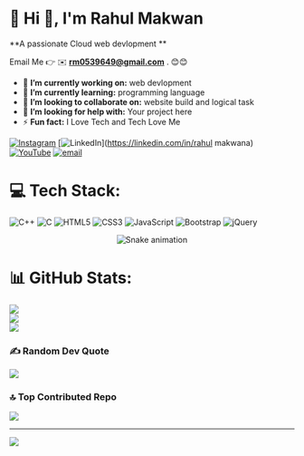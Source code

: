 # 💫 Hi 👋, I'm Rahul Makwan
**A passionate Cloud web devlopment **

Email Me 👉 ✉️ **rm0539649@gmail.com** . 😊😊

- 🔭 **I’m currently working on:** web devlopment
- 🌱 **I’m currently learning:** programming language
- 👯 **I’m looking to collaborate on:** website build and logical task
- 🤔 **I’m looking for help with:** Your project here
- ⚡ **Fun fact:** I Love Tech and Tech Love Me

[![Instagram](https://img.shields.io/badge/Instagram-%23E4405F.svg?logo=Instagram&logoColor=white)](https://instagram.com/makwana_rahul.12) [![LinkedIn](https://img.shields.io/badge/LinkedIn-%230077B5.svg?logo=linkedin&logoColor=white)](https://linkedin.com/in/rahul makwana) [![YouTube](https://img.shields.io/badge/YouTube-%23FF0000.svg?logo=YouTube&logoColor=white)](https://youtube.com/@makwana_rahul.12) [![email](https://img.shields.io/badge/Email-D14836?logo=gmail&logoColor=white)](mailto:rm0539649@gmail.com) 

# 💻 Tech Stack:
![C++](https://img.shields.io/badge/C++-00599C?style=for-the-badge&logo=c%2B%2B&logoColor=white)
![C](https://img.shields.io/badge/c-%2300599C.svg?style=for-the-badge&logo=c&logoColor=white)
![HTML5](https://img.shields.io/badge/html5-%23E34F26.svg?style=for-the-badge&logo=html5&logoColor=white)
![CSS3](https://img.shields.io/badge/css3-%231572B6.svg?style=for-the-badge&logo=css3&logoColor=white)
![JavaScript](https://img.shields.io/badge/javascript-%23323330.svg?style=for-the-badge&logo=javascript&logoColor=%23F7DF1E)
![Bootstrap](https://img.shields.io/badge/bootstrap-%238511FA.svg?style=for-the-badge&logo=bootstrap&logoColor=white)
![jQuery](https://img.shields.io/badge/jquery-%230769AD.svg?style=for-the-badge&logo=jquery&logoColor=white)

<!-- Snake Game Repo View -->

<div align="center">
  <img src="https://profile-readme-generator.com/assets/snake.svg" alt="Snake animation" />
</div>

# 📊 GitHub Stats:
![](https://github-readme-stats.vercel.app/api?username=Mrahul1209&theme=dark&hide_border=false&include_all_commits=true&count_private=false)<br/>
![](https://nirzak-streak-stats.vercel.app/?user=Mrahul1209&theme=dark&hide_border=false)<br/>
![](https://github-readme-stats.vercel.app/api/top-langs/?username=Mrahul1209&theme=dark&hide_border=false&include_all_commits=true&count_private=false&layout=compact)


### ✍️ Random Dev Quote
![](https://quotes-github-readme.vercel.app/api?type=horizontal&theme=radical)

### 🔝 Top Contributed Repo
![](https://github-contributor-stats.vercel.app/api?username=Mrahul1209&limit=5&theme=dark&combine_all_yearly_contributions=true)

---
[![](https://visitcount.itsvg.in/api?id=Mrahul1209&icon=0&color=0)](https://visitcount.itsvg.in)

<!-- Proudly created with GPRM ( https://gprm.itsvg.in ) -->

